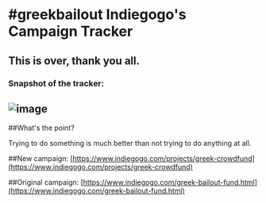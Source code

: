 # #greekbailout Indiegogo's Campaign Tracker

## This is over, thank you all.
### Snapshot of the tracker:
![image](http://your.github.io/store/greekbailout_snapshot.jpg)
 ---
 
 
##What's the point?

Trying to do something is much better than not trying to do anything at all.

##New campaign: 
[https://www.indiegogo.com/projects/greek-crowdfund](https://www.indiegogo.com/projects/greek-crowdfund)

##Original campaign:
[https://www.indiegogo.com/greek-bailout-fund.html](https://www.indiegogo.com/greek-bailout-fund.html)
